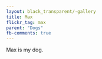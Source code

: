 ```yaml
---
layout: black_transparent/-gallery
title: Max
flickr_tag: max
parent: "Dogs"
fb-comments: true
---
```


Max is my dog.